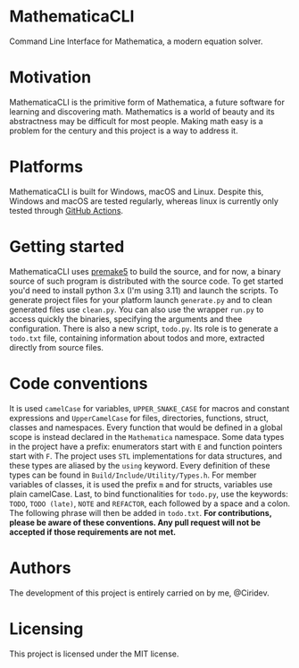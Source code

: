 # MathematicaCLI
Command Line Interface for Mathematica, a modern equation solver.

# Motivation
MathematicaCLI is the primitive form of Mathematica, a future software for learning and discovering math.
Mathematics is a world of beauty and its abstractness may be difficult for most people. Making math easy
is a problem for the century and this project is a way to address it.

# Platforms
MathematicaCLI is built for Windows, macOS and Linux. Despite this, Windows and macOS are tested regularly, whereas linux is currently only tested through [GitHub Actions](https://github.com/ZeXo-Softwares/MathematicaCLI/actions).

# Getting started
MathematicaCLI uses [premake5](https://premake.github.io) to build the source, and for now, a binary source of such program is distributed with the source code.
To get started you'd need to install python 3.x (I'm using 3.11) and launch the scripts.
To generate project files for your platform launch `generate.py` and to clean generated files use `clean.py`. You can also use the wrapper `run.py`
to access quickly the binaries, specifying the arguments and thee configuration. There is also a new script, `todo.py`. Its role is to generate a `todo.txt` file, containing information about todos and more, extracted directly from source files.

# Code conventions
It is used `camelCase` for variables, `UPPER_SNAKE_CASE` for macros and constant expressions and `UpperCamelCase` for files, directories, functions, struct, classes and namespaces. Every function that would be defined in a global scope is instead declared in the `Mathematica` namespace. Some data types in the project have a prefix: enumerators start with `E` and function pointers start with `F`. The project uses `STL` implementations for data structures, and these types are aliased by the `using` keyword. Every definition of these types can be found in `Build/Include/Utility/Types.h`. For member variables of classes, it is used the prefix `m` and for structs, variables use plain camelCase. Last, to bind functionalities for `todo.py`, use the keywords: `TODO`, `TODO (late)`, `NOTE` and `REFACTOR`, each followed by a space and a colon. The following phrase will then be added in `todo.txt`.
**For contributions, please be aware of these conventions. Any pull request will not be accepted if those requirements are not met.**

# Authors
The development of this project is entirely carried on by me, @Ciridev.

# Licensing
This project is licensed under the MIT license.
